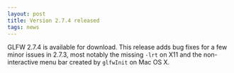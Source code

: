 ```yaml
---
layout: post
title: Version 2.7.4 released
tags: news
---
```


GLFW 2.7.4 is available for download.  This release adds bug fixes
for a few minor issues in 2.7.3, most notably the missing
`-lrt` on X11 and the non-interactive menu bar created by
`glfwInit` on Mac OS X.
